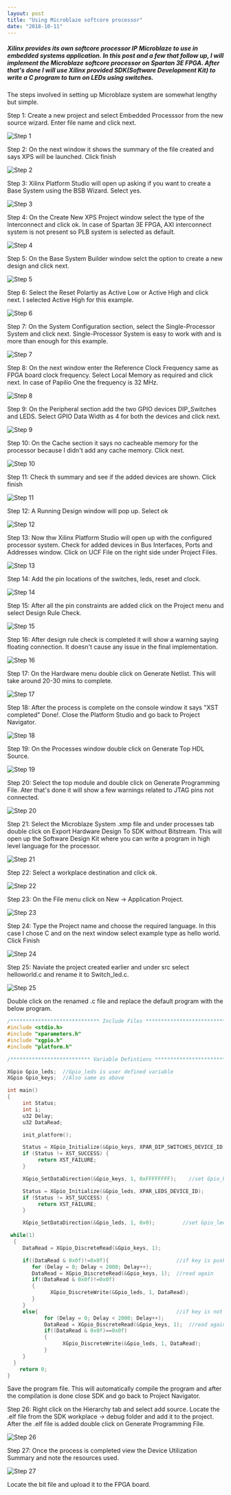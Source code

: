 ```yaml
---
layout: post
title: "Using Microblaze softcore processor"
date: "2018-10-11"
---
```


##### Xilinx provides its own softcore processor IP Microblaze to use in embedded systems application. In this post and a few that follow up, I will implement the Microblaze softcore processor on Spartan 3E FPGA. After that's done I will use Xilinx provided SDK(Software Development Kit) to write a C program to turn on LEDs using switches.

The steps involved in setting up Microblaze system are somewhat lengthy but simple.

Step 1: Create a new project and select Embedded Processsor from the new source wizard. Enter file name and click next. 

![Step 1](/assets/images/Microblaze/Step1.png)

Step 2: On the next window it shows the summary of the file created and says XPS will be launched. Click finish

![Step 2](/assets/images/Microblaze/Step2.png)

Step 3: Xilinx Platform Studio will open up asking if you want to create a Base System using the BSB Wizard. Select yes.

![Step 3](/assets/images/Microblaze/Step3.png)

Step 4: On the Create New XPS Project window select the type of the Interconnect and click ok. In case of Spartan 3E FPGA, AXI interconnect system is not present so PLB system is selected as default.

![Step 4](/assets/images/Microblaze/Step4.png)

Step 5: On the Base System Builder window selct the option to create a new design and click next.

![Step 5](/assets/images/Microblaze/Step5.png)

Step 6: Select the Reset Polartiy as Active Low or Active High and click next. I selected Active High for this example.

![Step 6](/assets/images/Microblaze/Step6.png)

Step 7: On the System Configuration section, select the Single-Processor System and click next. Single-Processor System is easy to work with and is more than enough for this example.

![Step 7](/assets/images/Microblaze/Step7.png)

Step 8: On the next window enter the Reference Clock Frequency same as FPGA board clock frequency. Select Local Memory as required and click next. In case of Papilio One the frequency is 32 MHz.

![Step 8](/assets/images/Microblaze/Step8.png)

Step 9: On the Peripheral section add the two GPIO devices DIP_Switches and LEDS. Select GPIO Data Width as 4 for both the devices and click next.

![Step 9](/assets/images/Microblaze/Step9.png)

Step 10: On the Cache section it says no cacheable memory for the processor because I didn't add any cache memory. Click next.

![Step 10](/assets/images/Microblaze/Step10.png)

Step 11: Check th summary and see if the added devices are shown. Click finish

![Step 11](/assets/images/Microblaze/Step11.png)

Step 12: A Running Design window will pop up. Select ok

![Step 12](/assets/images/Microblaze/Step12.png)

Step 13: Now thw Xilinx Platform Studio will open up with the configured processor system. Check for added devices in Bus Interfaces, Ports and Addresses window. Click on UCF File on the right side under Project Files.

![Step 13](/assets/images/Microblaze/Step13.png)

Step 14: Add the pin locations of the switches, leds, reset and clock.

![Step 14](/assets/images/Microblaze/Step14.png)

Step 15: After all the pin constraints are added click on the Project menu and select Design Rule Check.

![Step 15](/assets/images/Microblaze/Step15.png)

Step 16: After design rule check is completed it will show a warning saying floating connection. It doesn't cause any issue in the final implementation.

![Step 16](/assets/images/Microblaze/Step16.png)

Step 17: On the Hardware menu double click on Generate Netlist. This will take around 20-30 mins to complete.

![Step 17](/assets/images/Microblaze/Step17.png)

Step 18: After the process is complete on the console window it says "XST completed" Done!. Close the Platform Studio and go back to Project Navigator.

![Step 18](/assets/images/Microblaze/Step18.png)

Step 19: On the Processes window double click on Generate Top HDL Source.

![Step 19](/assets/images/Microblaze/Step19.png)

Step 20: Select the top module and double click on Generate Programming File. Ater that's done it will show a few warnings related to JTAG pins not connected.

![Step 20](/assets/images/Microblaze/Step20.png)

Step 21: Select the Microblaze System .xmp file and under processes tab double click on Export Hardware Design To SDK without Bitstream. This will open up the Software Design Kit where you can write a program in high level language for the processor.

![Step 21](/assets/images/Microblaze/Step21.png)

Step 22: Select a workplace destination and click ok.

![Step 22](/assets/images/Microblaze/Step22.png)

Step 23: On the File menu click on New -> Application Project.

![Step 23](/assets/images/Microblaze/Step23.png)

Step 24: Type the Project name and choose the required language. In this case I chose C and on the next window select example type as hello world. Click Finish

![Step 24](/assets/images/Microblaze/Step24.png)

Step 25: Naviate the project created earlier and under src select helloworld.c and rename it to Switch_led.c. 

![Step 25](/assets/images/Microblaze/Step25.png)

Double click on the renamed .c file and replace the default program with the below program.


```c
/***************************** Include Files *********************************/
#include <stdio.h>
#include "xparameters.h"
#include "xgpio.h"
#include "platform.h"

/************************** Variable Defintions ******************************/

XGpio Gpio_leds;  //Gpio_leds is user defined variable
XGpio Gpio_keys;  //Also same as above

int main()
{
	 int Status;
	 int i;
	 u32 Delay;
	 u32 DataRead;

	 init_platform();

	 Status = XGpio_Initialize(&Gpio_keys, XPAR_DIP_SWITCHES_DEVICE_ID);
	 if (Status != XST_SUCCESS) {
		  return XST_FAILURE;
	 }

	 XGpio_SetDataDirection(&Gpio_keys, 1, 0xFFFFFFFF);    //set Gpio_keys is input

	 Status = XGpio_Initialize(&Gpio_leds, XPAR_LEDS_DEVICE_ID);
	 if (Status != XST_SUCCESS) {
		  return XST_FAILURE;
	 }

	 XGpio_SetDataDirection(&Gpio_leds, 1, 0x0);         //set Gpio_leds is output

 while(1)
  {
	 DataRead = XGpio_DiscreteRead(&Gpio_keys, 1);

	 if((DataRead & 0x0f)!=0x0f){                      //if key is pushed
		for (Delay = 0; Delay < 2000; Delay++);
		DataRead = XGpio_DiscreteRead(&Gpio_keys, 1);  //read again
	 	if((DataRead & 0x0f)!=0x0f)
	 	{
 	 	      XGpio_DiscreteWrite(&Gpio_leds, 1, DataRead);
	 	}
	 }
	 else{                                             //if key is not pushed
			for (Delay = 0; Delay < 2000; Delay++);
			DataRead = XGpio_DiscreteRead(&Gpio_keys, 1);  //read again
		 	if((DataRead & 0x0f)==0x0f)
		 	{
	 	 	      XGpio_DiscreteWrite(&Gpio_leds, 1, DataRead);
		 	}
	 }
  }
    return 0;
}

 ``` 


Save the program file. This will automatically compile the program and after the compilation is done close SDK and go back to Project Navigator.

Step 26: Right click on the Hierarchy tab and select add source. Locate the .elf file from the SDK workplace -> debug folder and add it to the project. After the .elf file is added double click on Generate Programming File.

![Step 26](/assets/images/Microblaze/Step26.png)

Step 27: Once the process is completed view the Device Utilization Summary and note the resources used.

![Step 27](/assets/images/Microblaze/Step27.png)

Locate the bit file and upload it to the FPGA board.





 
